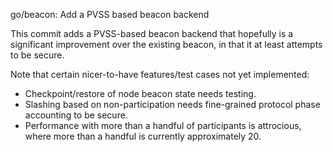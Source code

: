 go/beacon: Add a PVSS based beacon backend

This commit adds a PVSS-based beacon backend that hopefully is a significant
improvement over the existing beacon, in that it at least attempts to be
secure.

Note that certain nicer-to-have features/test cases not yet implemented:

- Checkpoint/restore of node beacon state needs testing.
- Slashing based on non-participation needs fine-grained protocol phase
  accounting to be secure.
- Performance with more than a handful of participants is attrocious, where
  more than a handful is currently approximately 20.
